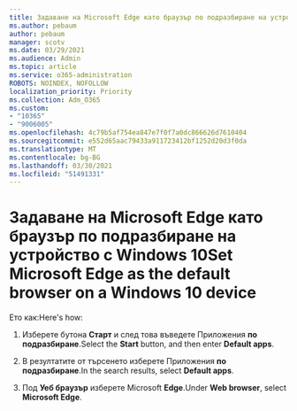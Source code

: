 ```yaml
---
title: Задаване на Microsoft Edge като браузър по подразбиране на устройство с Windows 10
ms.author: pebaum
author: pebaum
manager: scotv
ms.date: 03/29/2021
ms.audience: Admin
ms.topic: article
ms.service: o365-administration
ROBOTS: NOINDEX, NOFOLLOW
localization_priority: Priority
ms.collection: Adm_O365
ms.custom:
- "10365"
- "9006005"
ms.openlocfilehash: 4c79b5af754ea847e7f0f7a0dc866626d7610404
ms.sourcegitcommit: e552d65aac79433a911723412bf1252d20d3f0da
ms.translationtype: MT
ms.contentlocale: bg-BG
ms.lasthandoff: 03/30/2021
ms.locfileid: "51491331"
---
```

# <a name="set-microsoft-edge-as-the-default-browser-on-a-windows-10-device"></a><span data-ttu-id="3db57-102">Задаване на Microsoft Edge като браузър по подразбиране на устройство с Windows 10</span><span class="sxs-lookup"><span data-stu-id="3db57-102">Set Microsoft Edge as the default browser on a Windows 10 device</span></span>

<span data-ttu-id="3db57-103">Ето как:</span><span class="sxs-lookup"><span data-stu-id="3db57-103">Here's how:</span></span>

1. <span data-ttu-id="3db57-104">Изберете бутона **Старт** и след това въведете Приложения **по подразбиране**.</span><span class="sxs-lookup"><span data-stu-id="3db57-104">Select the **Start** button, and then enter **Default apps**.</span></span>

1. <span data-ttu-id="3db57-105">В резултатите от търсенето изберете Приложения **по подразбиране**.</span><span class="sxs-lookup"><span data-stu-id="3db57-105">In the search results, select **Default apps**.</span></span>

1. <span data-ttu-id="3db57-106">Под **Уеб браузър** изберете Microsoft **Edge**.</span><span class="sxs-lookup"><span data-stu-id="3db57-106">Under **Web browser**, select **Microsoft Edge**.</span></span>

